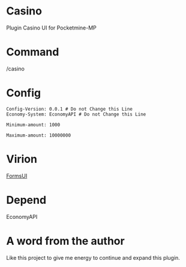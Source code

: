 # Casino
Plugin Casino UI for Pocketmine-MP

# Command
/casino

# Config
```
Config-Version: 0.0.1 # Do not Change this Line
Economy-System: EconomyAPI # Do not Change this Line

Minimum-amount: 1000

Maximum-amount: 10000000
```

# Virion
[FormsUI](https://poggit.pmmp.io/ci/Vecnavium/FormsUI/FormsUI)

# Depend
EconomyAPI

# A word from the author
Like this project to give me energy to continue and expand this plugin.
